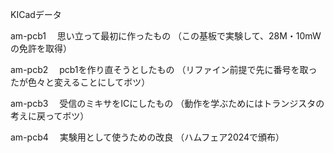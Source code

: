 KICadデータ

am-pcb1
　思い立って最初に作ったもの
（この基板で実験して、28M・10mWの免許を取得）

am-pcb2
　pcb1を作り直そうとしたもの
（リファイン前提で先に番号を取ったが色々と変えることにしてボツ）

am-pcb3
　受信のミキサをICにしたもの
（動作を学ぶためにはトランジスタの考えに戻ってボツ）

am-pcb4
　実験用として使うための改良
（ハムフェア2024で頒布）
